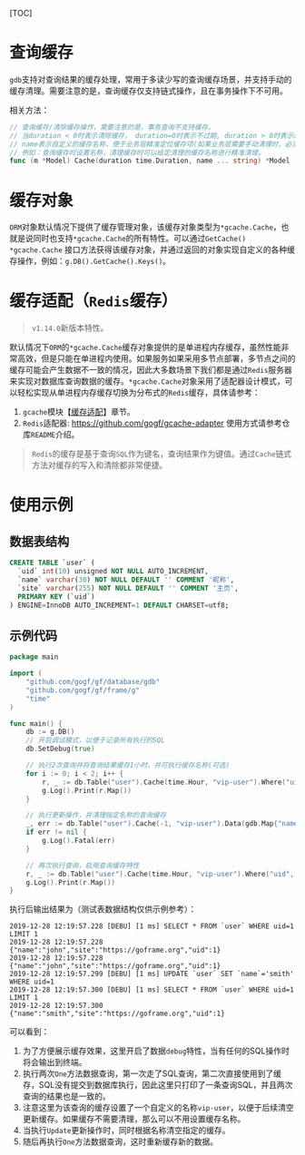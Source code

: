 [TOC]

# 查询缓存

`gdb`支持对查询结果的缓存处理，常用于多读少写的查询缓存场景，并支持手动的缓存清理。需要注意的是，查询缓存仅支持链式操作，且在事务操作下不可用。

相关方法：
```go
// 查询缓存/清除缓存操作，需要注意的是，事务查询不支持缓存。
// 当duration < 0时表示清除缓存， duration=0时表示不过期, duration > 0时表示过期时间，duration过期时间单位：秒；
// name表示自定义的缓存名称，便于业务层精准定位缓存项(如果业务层需要手动清理时，必须指定缓存名称)，
// 例如：查询缓存时设置名称，清理缓存时可以给定清理的缓存名称进行精准清理。
func (m *Model) Cache(duration time.Duration, name ... string) *Model
```

# 缓存对象

`ORM`对象默认情况下提供了缓存管理对象，该缓存对象类型为`*gcache.Cache`，也就是说同时也支持`*gcache.Cache`的所有特性。可以通过`GetCache() *gcache.Cache` 接口方法获得该缓存对象，并通过返回的对象实现自定义的各种缓存操作，例如：`g.DB().GetCache().Keys()`。

# 缓存适配（`Redis`缓存）

> `v1.14.0`新版本特性。

默认情况下`ORM`的`*gcache.Cache`缓存对象提供的是单进程内存缓存，虽然性能非常高效，但是只能在单进程内使用。如果服务如果采用多节点部署，多节点之间的缓存可能会产生数据不一致的情况，因此大多数场景下我们都是通过`Redis`服务器来实现对数据库查询数据的缓存。`*gcache.Cache`对象采用了适配器设计模式，可以轻松实现从单进程内存缓存切换为分布式的`Redis`缓存，具体请参考：
1. `gcache`模块【[缓存适配](os/gcache/adapter.md)】章节。
1. `Redis`适配器: https://github.com/gogf/gcache-adapter 使用方式请参考仓库`README`介绍。

> `Redis`的缓存是基于查询`SQL`作为键名，查询结果作为键值。通过`Cache`链式方法对缓存的写入和清除都非常便捷。

# 使用示例

## 数据表结构
```sql
CREATE TABLE `user` (
  `uid` int(10) unsigned NOT NULL AUTO_INCREMENT,
  `name` varchar(30) NOT NULL DEFAULT '' COMMENT '昵称',
  `site` varchar(255) NOT NULL DEFAULT '' COMMENT '主页',
  PRIMARY KEY (`uid`)
) ENGINE=InnoDB AUTO_INCREMENT=1 DEFAULT CHARSET=utf8;
```

## 示例代码
```go
package main

import (
	"github.com/gogf/gf/database/gdb"
	"github.com/gogf/gf/frame/g"
	"time"
)

func main() {
	db := g.DB()
	// 开启调试模式，以便于记录所有执行的SQL
	db.SetDebug(true)

	// 执行2次查询并将查询结果缓存1小时，并可执行缓存名称(可选)
	for i := 0; i < 2; i++ {
		r, _ := db.Table("user").Cache(time.Hour, "vip-user").Where("uid", 1).One()
		g.Log().Print(r.Map())
	}

	// 执行更新操作，并清理指定名称的查询缓存
	_, err := db.Table("user").Cache(-1, "vip-user").Data(gdb.Map{"name": "smith"}).Where("uid", 1).Update()
	if err != nil {
		g.Log().Fatal(err)
	}

	// 再次执行查询，启用查询缓存特性
	r, _ := db.Table("user").Cache(time.Hour, "vip-user").Where("uid", 1).One()
	g.Log().Print(r.Map())
}
```
执行后输出结果为（测试表数据结构仅供示例参考）：
```shell
2019-12-28 12:19:57.228 [DEBU] [1 ms] SELECT * FROM `user` WHERE uid=1 LIMIT 1
2019-12-28 12:19:57.228 {"name":"john","site":"https://goframe.org","uid":1}
2019-12-28 12:19:57.228 {"name":"john","site":"https://goframe.org","uid":1}
2019-12-28 12:19:57.299 [DEBU] [1 ms] UPDATE `user` SET `name`='smith' WHERE uid=1
2019-12-28 12:19:57.300 [DEBU] [1 ms] SELECT * FROM `user` WHERE uid=1 LIMIT 1
2019-12-28 12:19:57.300 {"name":"smith","site":"https://goframe.org","uid":1}
```
可以看到：
1. 为了方便展示缓存效果，这里开启了数据`debug`特性，当有任何的SQL操作时将会输出到终端。
1. 执行两次`One`方法数据查询，第一次走了SQL查询，第二次直接使用到了缓存，SQL没有提交到数据库执行，因此这里只打印了一条查询SQL，并且两次查询的结果也是一致的。
1. 注意这里为该查询的缓存设置了一个自定义的名称`vip-user`，以便于后续清空更新缓存。如果缓存不需要清理，那么可以不用设置缓存名称。
1. 当执行`Update`更新操作时，同时根据名称清空指定的缓存。
1. 随后再执行`One`方法数据查询，这时重新缓存新的数据。